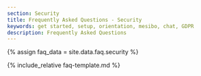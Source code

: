 ```yaml
---
section: Security
title: Frequently Asked Questions - Security
keywords: get started, setup, orientation, mesibo, chat, GDPR
description: Frequently Asked Questions
---
```

{% assign faq_data = site.data.faq.security %}

{% include_relative faq-template.md  %}
